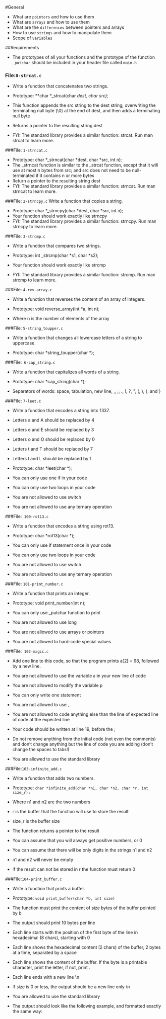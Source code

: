#General

* What are `pointers` and how to use them
* What are `arrays` and how to use them
* What are the `differences` between pointers and arrays
* How to use `strings` and how to manipulate them
* Scope of `variables`

##Requirements

* The prototypes of all your functions and the prototype of the function `_putchar` should be included in your header file called `main.h`

### File:`0-strcat.c`
*   Write a function that concatenates two strings.

*  Prototype: **char *_strcat(char *dest, char *src);**
* This function appends the src string to the dest string, overwriting the terminating null byte (\0) at the end of dest, and then adds a terminating null byte
* Returns a pointer to the resulting string dest
* FYI: The standard library provides a similar function: strcat. Run man strcat to learn more.

###File: `1-strncat.c`
* Prototype: char *_strncat(char *dest, char *src, int n);
* The _strncat function is similar to the _strcat function, except that
 it will use at most n bytes from src; and
 src does not need to be null-terminated if it contains n or more bytes
* Return a pointer to the resulting string dest
* FYI: The standard library provides a similar function: strncat. Run man strncat to learn more.

###File: `2-strncpy.c`
Write a function that copies a string.

* Prototype: char *_strncpy(char *dest, char *src, int n);
* Your function should work exactly like strncpy
* FYI: The standard library provides a similar function: strncpy. Run man strncpy to learn more.

###File: `3-strcmp.c`
* Write a function that compares two strings.

* Prototype: int _strcmp(char *s1, char *s2);
* Your function should work exactly like strcmp
* FYI: The standard library provides a similar function: strcmp. Run man strcmp to learn more.

###File: `4-rev_array.c`
* Write a function that reverses the content of an array of integers.

* Prototype: void reverse_array(int *a, int n);
* Where n is the number of elements of the array

###File: `5-string_toupper.c`
* Write a function that changes all lowercase letters of a string to uppercase.

* Prototype: char *string_toupper(char *);

###File:` 6-cap_string.c`
* Write a function that capitalizes all words of a string.

* Prototype: char *cap_string(char *);
* Separators of words: space, tabulation, new line, ,, ;, ., !, ?, ", (, ), {, and }

###File: `7-leet.c`
* Write a function that encodes a string into 1337.

* Letters a and A should be replaced by 4
* Letters e and E should be replaced by 3
* Letters o and O should be replaced by 0
* Letters t and T should be replaced by 7
* Letters l and L should be replaced by 1
* Prototype: char *leet(char *);
* You can only use one if in your code
* You can only use two loops in your code
* You are not allowed to use switch
* You are not allowed to use any ternary operation

###File:` 100-rot13.c`
* Write a function that encodes a string using rot13.

* Prototype: char *rot13(char *);
* You can only use if statement once in your code
* You can only use two loops in your code
* You are not allowed to use switch
* You are not allowed to use any ternary operation

###File: `101-print_number.c`
* Write a function that prints an integer.

* Prototype: void print_number(int n);
* You can only use _putchar function to print
* You are not allowed to use long
* You are not allowed to use arrays or pointers
* You are not allowed to hard-code special values

###File:` 102-magic.c`
* Add one line to this code, so that the program prints a[2] = 98, followed by a new line.

* You are not allowed to use the variable a in your new line of code
* You are not allowed to modify the variable p
* You can only write one statement
* You are not allowed to use ,
* You are not allowed to code anything else than the line of expected line of code at the expected line
* Your code should be written at line 19, before the ;
* Do not remove anything from the initial code (not even the comments)
and don’t change anything but the line of code you are adding (don’t change the spaces to tabs!)
* You are allowed to use the standard library

###File:`103-infinite_add.c`
* Write a function that adds two numbers.

* Prototype: `char *infinite_add(char *n1, char *n2, char *r, int size_r);`
* Where n1 and n2 are the two numbers
* r is the buffer that the function will use to store the result
* size_r is the buffer size
* The function returns a pointer to the result
* You can assume that you will always get positive numbers, or 0
* You can assume that there will be only digits in the strings n1 and n2
* n1 and n2 will never be empty
* If the result can not be stored in r the function must return 0

###File:`104-print_buffer.c`
* Write a function that prints a buffer.

* Prototype:  `void print_buffer(char *b, int size)`
* The function must print the content of size bytes of the buffer pointed by b
* The output should print 10 bytes per line
* Each line starts with the position of the first byte of the line in hexadecimal (8 chars), starting with 0
* Each line shows the hexadecimal content (2 chars) of the buffer, 2 bytes at a time, separated by a space
* Each line shows the content of the buffer. If the byte is a printable character, print the letter, if not, print .
* Each line ends with a new line \n
* If size is 0 or less, the output should be a new line only \n
* You are allowed to use the standard library
* The output should look like the following example, and formatted exactly the same way:
